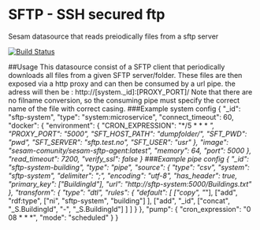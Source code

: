 # SFTP - SSH secured ftp
Sesam datasource that reads preiodically files from a sftp server

[![Build Status](https://travis-ci.org/sesam-community/salesforce.svg?branch=master)](https://travis-ci.org/sesam-community/)

##Usage
This datasource consist of a SFTP client that periodically downloads all files from a given SFTP server/folder.
These files are then exposed via a http proxy and can then be consumed by a url pipe.
the adress will then be : http://[system._id]:[PROXY_PORT]/
Note that there are no filname conversion, so the consuming pipe must specify the correct name of the file with correct casing.
###Example system config
{
  "_id": "sftp-system",
  "type": "system:microservice",
  "connect_timeout": 60,
  "docker": {
    "environment": {
      "CRON_EXPRESSION": "*/5 * * * *",
      "PROXY_PORT": "5000",
      "SFT_HOST_PATH": "dumpfolder/",
      "SFT_PWD": "pwd",
      "SFT_SERVER": "sftp.test.no",
      "SFT_USER": "usr"
    },
    "image": "sesam-comunity/sesam-sftp-agent:latest",
    "memory": 64,
    "port": 5000
  },
  "read_timeout": 7200,
  "verify_ssl": false
}
###Example pipe config
{
  "_id": "sftp-system-building",
  "type": "pipe",
  "source": {
    "type": "csv",
    "system": "sftp-system",
    "delimiter": ";",
    "encoding": "utf-8",
    "has_header": true,
    "primary_key": ["BuildingId"],
    "url": "http://sftp-system:5000/Buildings.txt"
  },
  "transform": {
    "type": "dtl",
    "rules": {
      "default": [
        ["copy", "*"],
        ["add", "rdf:type",
          ["ni", "sftp-system", "building"]
        ],
        ["add", "_id",
          ["concat", "_S.BuildingId", "-", "_S.BuildingId"]
        ]
      ]
    }
  },
  "pump": {
    "cron_expression": "0 08 * * *",
    "mode": "scheduled"
  }
}
